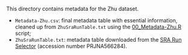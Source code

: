 This directory contains metadata for the Zhu dataset.
- `Metadata-Zhu.csv`: final metadata table with essential information, cleaned up from `ZhuSraRunTable.txt` using the [00_Metadata-Zhu.R](../00_Metadata-Zhu.R) script;
- `ZhuSraRunTable.txt`: metadata table downloaded from the [SRA Run Selector](https://www.ncbi.nlm.nih.gov/Traces/study/?acc=PRJNA566284&o=acc_s%3Aa) (accession number PRJNA566284).